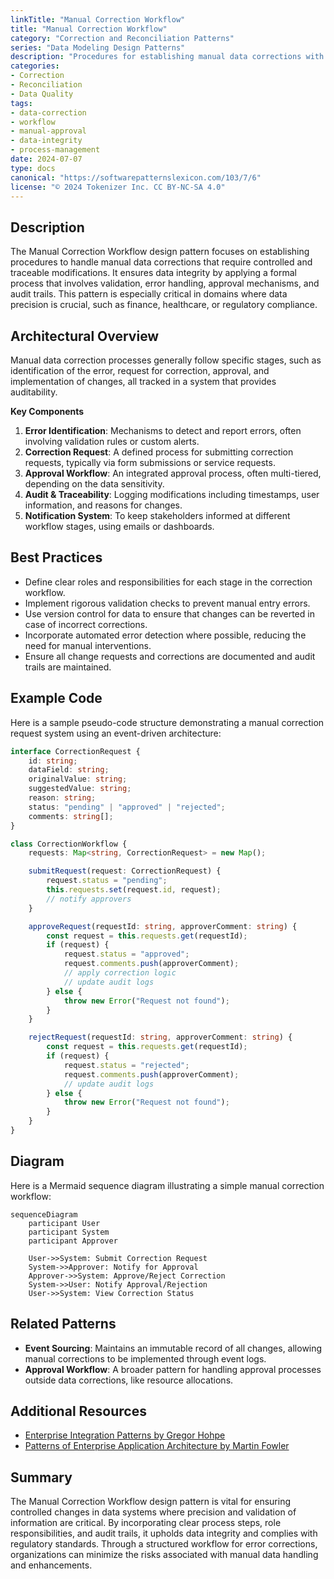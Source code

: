 ```yaml
---
linkTitle: "Manual Correction Workflow"
title: "Manual Correction Workflow"
category: "Correction and Reconciliation Patterns"
series: "Data Modeling Design Patterns"
description: "Procedures for establishing manual data corrections with necessary approvals."
categories:
- Correction
- Reconciliation
- Data Quality
tags:
- data-correction
- workflow
- manual-approval
- data-integrity
- process-management
date: 2024-07-07
type: docs
canonical: "https://softwarepatternslexicon.com/103/7/6"
license: "© 2024 Tokenizer Inc. CC BY-NC-SA 4.0"
---
```



## Description

The Manual Correction Workflow design pattern focuses on establishing procedures to handle manual data corrections that require controlled and traceable modifications. It ensures data integrity by applying a formal process that involves validation, error handling, approval mechanisms, and audit trails. This pattern is especially critical in domains where data precision is crucial, such as finance, healthcare, or regulatory compliance.

## Architectural Overview

Manual data correction processes generally follow specific stages, such as identification of the error, request for correction, approval, and implementation of changes, all tracked in a system that provides auditability.

**Key Components**

1. **Error Identification**: Mechanisms to detect and report errors, often involving validation rules or custom alerts.
2. **Correction Request**: A defined process for submitting correction requests, typically via form submissions or service requests.
3. **Approval Workflow**: An integrated approval process, often multi-tiered, depending on the data sensitivity.
4. **Audit & Traceability**: Logging modifications including timestamps, user information, and reasons for changes.
5. **Notification System**: To keep stakeholders informed at different workflow stages, using emails or dashboards.

## Best Practices

- Define clear roles and responsibilities for each stage in the correction workflow.
- Implement rigorous validation checks to prevent manual entry errors.
- Use version control for data to ensure that changes can be reverted in case of incorrect corrections.
- Incorporate automated error detection where possible, reducing the need for manual interventions.
- Ensure all change requests and corrections are documented and audit trails are maintained.

## Example Code

Here is a sample pseudo-code structure demonstrating a manual correction request system using an event-driven architecture:

```typescript
interface CorrectionRequest {
    id: string;
    dataField: string;
    originalValue: string;
    suggestedValue: string;
    reason: string;
    status: "pending" | "approved" | "rejected";
    comments: string[];
}

class CorrectionWorkflow {
    requests: Map<string, CorrectionRequest> = new Map();

    submitRequest(request: CorrectionRequest) {
        request.status = "pending";
        this.requests.set(request.id, request);
        // notify approvers
    }

    approveRequest(requestId: string, approverComment: string) {
        const request = this.requests.get(requestId);
        if (request) {
            request.status = "approved";
            request.comments.push(approverComment);
            // apply correction logic
            // update audit logs
        } else {
            throw new Error("Request not found");
        }
    }

    rejectRequest(requestId: string, approverComment: string) {
        const request = this.requests.get(requestId);
        if (request) {
            request.status = "rejected";
            request.comments.push(approverComment);
            // update audit logs
        } else {
            throw new Error("Request not found");
        }
    }
}
```

## Diagram

Here is a Mermaid sequence diagram illustrating a simple manual correction workflow:

```mermaid
sequenceDiagram
    participant User
    participant System
    participant Approver

    User->>System: Submit Correction Request
    System->>Approver: Notify for Approval
    Approver->>System: Approve/Reject Correction
    System->>User: Notify Approval/Rejection
    User->>System: View Correction Status
```

## Related Patterns

- **Event Sourcing**: Maintains an immutable record of all changes, allowing manual corrections to be implemented through event logs.
- **Approval Workflow**: A broader pattern for handling approval processes outside data corrections, like resource allocations.

## Additional Resources

- [Enterprise Integration Patterns by Gregor Hohpe](https://www.enterpriseintegrationpatterns.com)
- [Patterns of Enterprise Application Architecture by Martin Fowler](https://www.martinfowler.com/books/eaa.html)

## Summary

The Manual Correction Workflow design pattern is vital for ensuring controlled changes in data systems where precision and validation of information are critical. By incorporating clear process steps, role responsibilities, and audit trails, it upholds data integrity and complies with regulatory standards. Through a structured workflow for error corrections, organizations can minimize the risks associated with manual data handling and enhancements.
